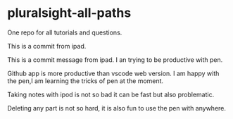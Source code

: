 # pluralsight-all-paths


One repo for all tutorials and questions.


This is a commit from ipad. 

This is a commit message from ipad. I an trying to be productive with pen.

Github app is more productive than vscode web version. I am happy with the pen,I am learning the tricks of
pen at the moment.


Taking notes with ipod is not so bad it can be fast but also problematic.


Deleting any part is not so hard, it is also fun to use the pen with anywhere.
